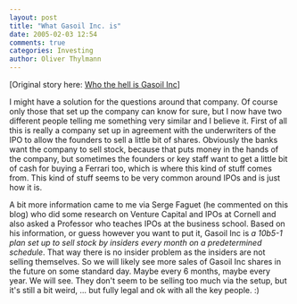 ```yaml
---
layout: post
title: "What Gasoil Inc. is"
date: 2005-02-03 12:54
comments: true
categories: Investing
author: Oliver Thylmann
---
```



[Original story here: [Who the hell is Gasoil Inc](http://owt.typepad.com/blog/2005/01/who_the_hell_is.html)]

I might have a solution for the questions around that company. Of course only those that set up the company can know for sure, but I now have two different people telling me something very similar and I believe it. First of all this is really a company set up in agreement with the underwriters of the IPO to allow the founders to sell a little bit of shares. Obviously the banks want the company to sell stock, because that puts money in the hands of the company, but sometimes the founders or key staff want to get a little bit of cash for buying a Ferrari too, which is where this kind of stuff comes from. This kind of stuff seems to be very common around IPOs and is just how it is.

A bit more information came to me via Serge Faguet (he commented on this blog) who did some research on Venture Capital and IPOs at Cornell and also asked a Professor who teaches IPOs at the business school. Based on his information, or guess however you want to put it, Gasoil Inc is *a 10b5-1 plan set up to sell stock by insiders every month on a predetermined schedule*. That way there is no insider problem as the insiders are not selling themselves. So we will likely see more sales of Gasoil Inc shares in the future on some standard day. Maybe every 6 months, maybe every year. We will see. They don't seem to be selling too much via the setup, but it's still a bit weird, ... but fully legal and ok with all the key people. :)

